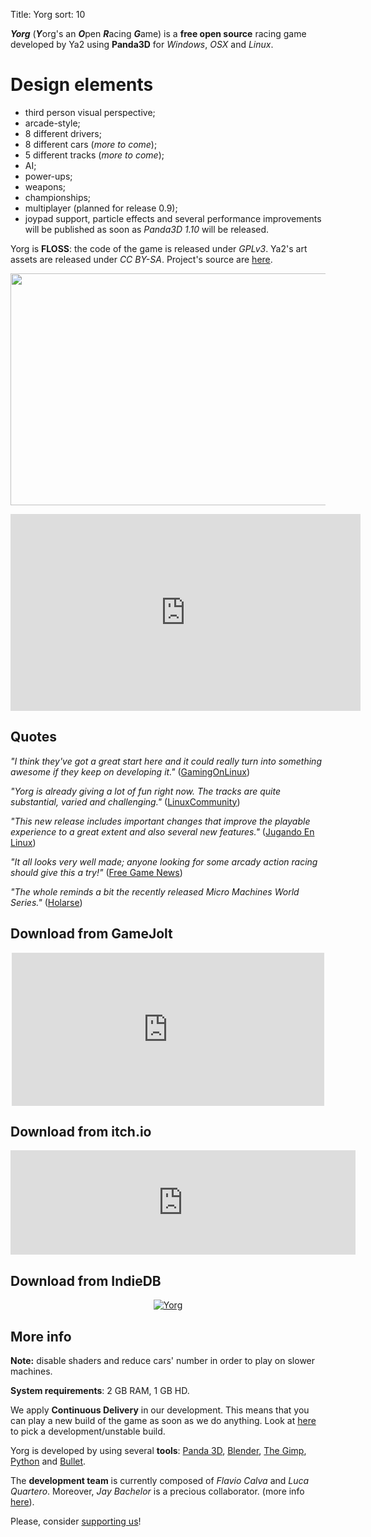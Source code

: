 Title: Yorg
sort: 10

***Yorg*** (***Y***org's an ***O***pen ***R***acing ***G***ame) is a **free open source** racing game developed by Ya2 using **Panda3D** for *Windows*, *OSX* and *Linux*.

Design elements
===============

* third person visual perspective;
* arcade-style;
* 8 different drivers;
* 8 different cars (*more to come*);
* 5 different tracks (*more to come*);
* AI;
* power-ups;
* weapons;
* championships;
* multiplayer (planned for release 0.9);
* joypad support, particle effects and several performance improvements will be published as soon as *Panda3D 1.10* will be released.

Yorg is **FLOSS**: the code of the game is released under *GPLv3*. Ya2's art assets are released under *CC BY-SA*. Project's source are [here](https://github.com/cflavio/yorg).

<p align="center"><a href="{filename}/images/yorg/1.jpg"><img src="{filename}/images/yorg/1.jpg" width="660" height="371" /></a></p>

<p align="center"><iframe width="560" height="315" src="https://www.youtube.com/embed/Hr8iXhzgRCI" frameborder="0" allowfullscreen></iframe></p>

Quotes
------

*"I think they've got a great start here and it could really turn into something awesome if they keep on developing it."* ([GamingOnLinux](https://www.gamingonlinux.com/articles/yorg-a-free-and-open-source-racing-game-with-some-hilarious-handling.10876))

*"Yorg is already giving a lot of fun right now. The tracks are quite substantial, varied and challenging."* ([LinuxCommunity](http://www.linux-community.de/Internal/Artikel/Online-Artikel/Das-Spiel-zum-Wochenende-Yorg))

*"This new release includes important changes that improve the playable experience to a great extent and also several new features."* ([Jugando En Linux](http://jugandoenlinux.com/index.php/homepage/generos/carreras/item/686-yorg-alacanza-la-version-0-8))

*"It all looks very well made; anyone looking for some arcady action racing should give this a try!"* ([Free Game News](http://fossgames.blogspot.it/2017/08/yorg.html))

*"The whole reminds a bit the recently released Micro Machines World Series."* ([Holarse](http://www.holarse-linuxgaming.de/wiki/yorg))

Download from GameJolt
----------------------

<p align="center"><iframe src="https://widgets.gamejolt.com/package/v1?key=HCPQut48&amp;theme=light" width="500" height="245" frameborder="0"></iframe></p>

Download from itch.io
---------------------

<p align="center"><iframe src="https://itch.io/embed/133201" width="552" height="167" frameborder="0"></iframe></p>

Download from IndieDB
---------------------

<p align="center"><a title="View Yorg on Indie DB" href="http://www.indiedb.com/games/yorg" target="_blank""><img src="http://button.indiedb.com/popularity/medium/games/44744.png" alt="Yorg"/></a></p>

More info
---------

**Note:** disable shaders and reduce cars' number in order to play on slower machines.

**System requirements**: 2 GB RAM, 1 GB HD.

We apply **Continuous Delivery** in our development. This means that you can play a new build of the game as soon as we do anything. Look at [here](http://www.ya2tech.it/download.html) to pick a development/unstable build.

Yorg is developed by using several **tools**: [Panda 3D](http://www.panda3d.org), [Blender](https://www.blender.org), [The Gimp](http://www.gimp.org), [Python](https://www.python.org) and [Bullet](http://bulletphysics.org).

The **development team** is currently composed of *Flavio Calva* and *Luca Quartero*. Moreover, *Jay Bachelor* is a precious collaborator. (more info [here]({filename}/pages/about.md)).

Please, consider [supporting us]({filename}/pages/support_us.md)!
